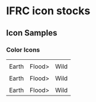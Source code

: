 # IFRC icon stocks

## Icon Samples

### Color Icons
<table>
 <tr>
   <td><img="./color/IFRC-icons-colour_Earthquake-destruction.svg" alt="Earthquake" width="100"></td>
   <td><img="./color/IFRC-icons-colour_Floods.svg" alt="Flood" width="100"></td>
   <td><img="./color/IFRC-icons-colour_Conflict.svg" alt="Conflict" width="100"></td>
 </tr>
 <tr>
   <td>Earth</td>
   <td>Flood>
    <td>Wild</td>
 </tr>
</table### Black and White Icons
<table>
 <tr>
   <td><img="./black/IFRC-icons-bw_Earthquake-destruction.svg" alt="Earthquake" width="100"></td>
   <td><img="./black/IFRC-icons-bw_Flood.svg" alt="Flood" width="100"></td>
   <td><img="./black/IFRC-icons-bw_Wildfire.svg" alt="Wildfire" width="100"></td>
 </tr>
 <tr>
   <td>Earth</td>
   <td>Flood>
    <td>Wild</td>
 </tr>
</table### Black and White Icons (Alternative)
<table>
 <tr>
   <td><img="./white/IFRC-icons-white_Earthquake-destruction.svg" alt="Earthquake" width="100"></td>
   <td><img="./white/IFRC-icons-white_Flood.svg" alt="Flood" width="100"></td>
   <td><img="./white/IFRC-icons-white_Wildfire.svg" alt="Wildfire" width="100"></td>
 </tr>
 <tr>
   <td>Earth</td>
   <td>Flood>
    <td>Wild</td>
 </tr>
</table```
